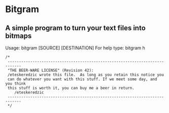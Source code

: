 # Bitgram
## A simple program to turn your text files into bitmaps

Usage: bitgram [SOURCE] [DESTINATION]
For help type: bitgram h 

```
/*  
 ----------------------------------------------------------------------------  
 "THE BEER-WARE LICENSE" (Revision 42):  
 /eteskeredzic wrote this file.  As long as you retain this notice you  
 can do whatever you want with this stuff. If we meet some day, and you think  
 this stuff is worth it, you can buy me a beer in return.   
	/eteskeredzic 
 ----------------------------------------------------------------------------  
 */  
 ```

